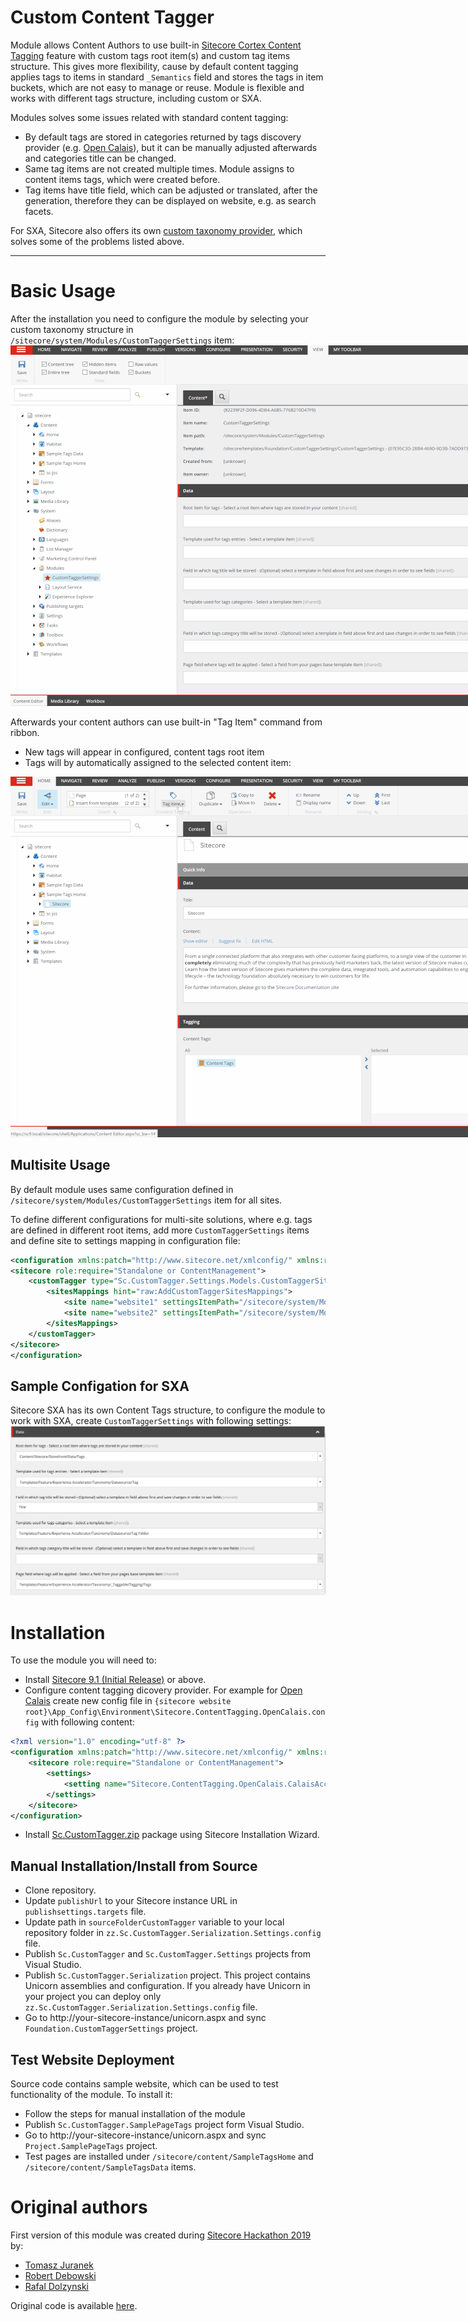 # Custom Content Tagger

Module allows Content Authors to use built-in [Sitecore Cortex Content Tagging](https://doc.sitecore.com/users/91/sitecore-experience-platform/en/tag-content-using-sitecore-cortex-content-tagging.html) feature with custom tags root item(s) and custom tag items structure. 
This gives more flexibility, cause by default content tagging applies tags to items in standard `_Semantics` field and stores the tags in item buckets, which are not easy to manage or reuse. 
Module is flexible and works with different tags structure, including custom or SXA. 

Modules solves some issues related with standard content tagging:

  - By default tags are stored in categories returned by tags discovery provider (e.g. [Open Calais](http://www.opencalais.com/)), but it can be manually adjusted afterwards and categories title can be changed.
  - Same tag items are not created multiple times. Module assigns to content items tags, which were created before. 
  - Tag items have title field, which can be adjusted or translated, after the generation, therefore they can be displayed on website, e.g. as search facets.

For SXA, Sitecore also offers its own [custom taxonomy provider](https://doc.sitecore.com/developers/sxa/18/sitecore-experience-accelerator/en/integrating-sxa-with-sitecore-cortex--content-tagging.html), which solves some of the problems listed above. 

----------

# Basic Usage

After the installation you need to configure the module by selecting your custom taxonomy structure in `/sitecore/system/Modules/CustomTaggerSettings` item:
<img src="documentation/images/configure-customtags.gif" alt="Basic Config" style="max-width:900px;">

Afterwards your content authors can use built-in "Tag Item" command from ribbon. 

  - New tags will appear in configured, content tags root item
  - Tags will by automatically assigned to the selected content item:

<img src="documentation/images/use-custom-tags.gif" alt="Basic Usage" style="max-width:900px;">

## Multisite Usage

By default module uses same configuration defined in `/sitecore/system/Modules/CustomTaggerSettings` item for all sites.

To define different configurations for multi-site solutions, where e.g. tags are defined in different root items, add more `CustomTaggerSettings` items and define site to settings mapping in configuration file:

```xml
<configuration xmlns:patch="http://www.sitecore.net/xmlconfig/" xmlns:role="http://www.sitecore.net/xmlconfig/role/">
<sitecore role:require="Standalone or ContentManagement">
    <customTagger type="Sc.CustomTagger.Settings.Models.CustomTaggerSitesMappingsModel, Sc.CustomTagger.Settings">
        <sitesMappings hint="raw:AddCustomTaggerSitesMappings">
            <site name="website1" settingsItemPath="/sitecore/system/Modules/CustomTaggerSettings1"/>
            <site name="website2" settingsItemPath="/sitecore/system/Modules/CustomTaggerSettings2"/>
        </sitesMappings>
    </customTagger>
</sitecore>
</configuration>
```

## Sample Configation for SXA

Sitecore SXA has its own Content Tags structure, to configure the module to work with SXA, create `CustomTaggerSettings` with following settings:
![SXA Config](documentation/images/sxa-usage.png)

# Installation

To use the module you will need to:
- Install [Sitecore 9.1 (Initial Release)](https://dev.sitecore.net/Downloads/Sitecore_Experience_Platform/91/Sitecore_Experience_Platform_91_Initial_Release.aspx) or above.
- Configure content tagging dicovery provider. For example for [Open Calais](http://www.opencalais.com/) create new config file in `{sitecore website root}\App_Config\Environment\Sitecore.ContentTagging.OpenCalais.config` with following content:

```xml                                         
<?xml version="1.0" encoding="utf-8" ?>
<configuration xmlns:patch="http://www.sitecore.net/xmlconfig/" xmlns:role="http://www.sitecore.net/xmlconfig/role/">
    <sitecore role:require="Standalone or ContentManagement">
        <settings>
            <setting name="Sitecore.ContentTagging.OpenCalais.CalaisAccessToken" value="{your-token-value}" />
        </settings>
    </sitecore>
</configuration>
```

- Install [Sc.CustomTagger.zip](sc.package/Sc.CustomTagger.zip) package using Sitecore Installation Wizard.

## Manual Installation/Install from Source

* Clone repository.
* Update `publishUrl` to your Sitecore instance URL in `publishsettings.targets` file.
* Update path in `sourceFolderCustomTagger` variable to your local repository folder in `zz.Sc.CustomTagger.Serialization.Settings.config` file.
* Publish `Sc.CustomTagger` and `Sc.CustomTagger.Settings` projects from Visual Studio.
* Publish `Sc.CustomTagger.Serialization` project. This project contains Unicorn assemblies and configuration. If you already have Unicorn in your project you can deploy only `zz.Sc.CustomTagger.Serialization.Settings.config` file.  
* Go to http://your-sitecore-instance/unicorn.aspx and sync `Foundation.CustomTaggerSettings` project.

## Test Website Deployment

Source code contains sample website, which can be used to test functionality of the module. To install it:
* Follow the steps for manual installation of the module
* Publish `Sc.CustomTagger.SamplePageTags` project form Visual Studio.
* Go to http://your-sitecore-instance/unicorn.aspx and sync `Project.SamplePageTags` project.
* Test pages are installed under `/sitecore/content/SampleTagsHome` and `/sitecore/content/SampleTagsData` items.

# Original authors

First version of this module was created during [Sitecore Hackathon 2019](http://www.sitecorehackathon.org/) by:

  - [Tomasz Juranek](https://twitter.com/tjWhuu)
  - [Robert Debowski](https://twitter.com/robert_debowski)
  - [Rafal Dolzynski](https://www.linkedin.com/in/rafa%C5%82-do%C5%82%C5%BCy%C5%84ski-b4a2389b/)

Original code is available [here](https://github.com/Sitecore-Hackathon/2019-Las-Vegans/).
